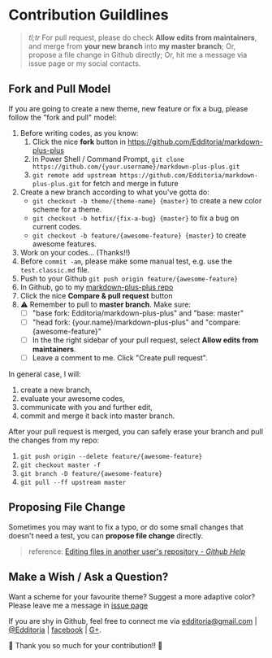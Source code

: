 # Contribution Guildlines

> *tl;tr* For pull request, please do check **Allow edits from maintainers**, and merge from **your new branch** into **my master branch**; Or, propose a file change in Github directly; Or, hit me a message via issue page or my social contacts.

## Fork and Pull Model

If you are going to create a new theme, new feature or fix a bug, please follow the "fork and pull" model:

1. Before writing codes, as you know:
	1. Click the nice **fork** button in <https://github.com/Edditoria/markdown-plus-plus>
	2. In Power Shell / Command Prompt, `git clone https://github.com/{your.username}/markdown-plus-plus.git`
	3. `git remote add upstream https://github.com/Edditoria/markdown-plus-plus.git` for fetch and merge in future
1. Create a new branch according to what you've gotta do:
	- `git checkout -b theme/{theme-name} {master}` to create a new color scheme for a theme.
	- `git checkout -b hotfix/{fix-a-bug} {master}` to fix a bug on current codes.
	- `git checkout -b feature/{awesome-feature} {master}` to create awesome features.
1. Work on your codes... (Thanks!!)
1. Before `commit -am`, please make some manual test, e.g. use the `test.classic.md` file.
1. Push to your Github `git push origin feature/{awesome-feature}`
1. In Github, go to my [markdown-plus-plus repo](https://github.com/Edditoria/markdown-plus-plus/)
1. Click the nice **Compare & pull request** button
1. :warning: Remember to pull to **master branch**. Make sure:
	- [ ] "base fork: Edditoria/markdown-plus-plus" and "base: master"
	- [ ] "head fork: {your.name}/markdown-plus-plus" and "compare: {awesome-feature}"
	- [ ] In the the right sidebar of your pull request, select **Allow edits from maintainers**.
	- [ ] Leave a comment to me. Click "Create pull request".

In general case, I will:

1. create a new branch,
2. evaluate your awesome codes,
3. communicate with you and further edit,
4. commit and merge it back into master branch.

After your pull request is merged, you can safely erase your branch and pull the changes from my repo:

1. `git push origin --delete feature/{awesome-feature}`
2. `git checkout master -f`
3. `git branch -D feature/{awesome-feature}`
4. `git pull --ff upstream master`

## Proposing File Change

Sometimes you may want to fix a typo, or do some small changes that doesn't need a test, you can **propose file change** directly.

> reference: [Editing files in another user's repository - *Github Help*](https://help.github.com/articles/editing-files-in-another-user-s-repository/)

## Make a Wish / Ask a Question?

Want a scheme for your favourite theme? Suggest a more adaptive color? Please leave me a message in [issue page](https://github.com/Edditoria/markdown-plus-plus/issues)

If you are shy in Github, feel free to connect me via <edditoria@gmail.com> | [@Edditoria][twitter] | [facebook][] | [G+][gplus].

:beer: Thank you so much for your contribution!! :pray:

[twitter]: http://twitter.com/Edditoria
[facebook]: http://www.facebook.com/Edditoria
[gplus]: https://plus.google.com/+Edditoria
